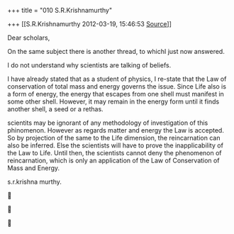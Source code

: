 +++
title = "010 S.R.Krishnamurthy"

+++
[[S.R.Krishnamurthy	2012-03-19, 15:46:53 [Source](https://groups.google.com/g/bvparishat/c/bxZ-mOGUEKo)]]



Dear scholars,



On the same subject there is another thread, to whichI just now answered.



I do not understand why scientists are talking of beliefs.



I have already stated that as a student of physics, I re-state that the Law of conservation of total mass and energy governs the issue. Since Life also is a form of energy, the energy that escapes from one shell must manifest in some other shell. However, it may remain in the energy form until it finds another shell, a seed or a rethas.



scientits may be ignorant of any methodology of investigation of this phinomenon. However as regards matter and energy the Law is accepted. So by projection of the same to the Life dimension, the reincarnation can also be inferred. Else the scientists will have to prove the inapplicability of the Law to Life. Until then, the scientists cannot deny the phenomenon of reincarnation, which is only an application of the Law of Conservation of Mass and Energy.



s.r.krishna murthy.  
  







